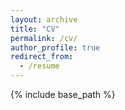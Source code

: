 ```yaml
---
layout: archive
title: "CV"
permalink: /cv/
author_profile: true
redirect_from:
  - /resume
---
```


{% include base_path %}

 <object src="/images/Young-CV-Jan2025.pdf" width="1000" height="1000" type='application/pdf'></object>



